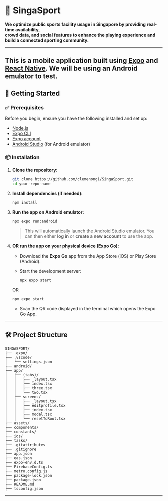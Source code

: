 # 📱 SingaSport

**We optimize public sports facility usage in Singapore by providing real-time availability,  
crowd data, and social features to enhance the playing experience and build a connected sporting community.**

---

This is a mobile application built using [Expo](https://expo.dev/) and [React Native](https://reactnative.dev/). We will be using an Android emulator to test.
---

## 🚀 Getting Started

### ✅ Prerequisites

Before you begin, ensure you have the following installed and set up:

- [Node.js](https://nodejs.org/)
- [Expo CLI](https://docs.expo.dev/get-started/installation/)
- [Expo account](https://expo.dev/signup)
- [Android Studio](https://developer.android.com/studio) (for Android emulator)

### 📦 Installation

1. **Clone the repository:**

   ```bash
   git clone https://github.com/clemenong1/SingaSport.git
   cd your-repo-name
   ```

2. **Install dependencies (if needed):**

   ```bash
   npm install
   ```

3. **Run the app on Android emulator:**

   ```bash
   npx expo run:android
   ```

   > This will automatically launch the Android Studio emulator. You can then either **log in** or **create a new account** to use the app.

4. **OR run the app on your physical device (Expo Go):**

   - Download the **Expo Go** app from the App Store (iOS) or Play Store (Android).
   - Start the development server:

     ```bash
     npx expo start
     ```
   OR
   
     ```bash
     npx expo start
     ```

   - Scan the QR code displayed in the terminal which opens the Expo Go App.

---

## 🛠️ Project Structure

```
SINGASPORT/
├── .expo/
├── .vscode/
│   └── settings.json
├── android/
├── app/
│   ├── (tabs)/
│   │   ├── _layout.tsx
│   │   ├── index.tsx
│   │   ├── three.tsx
│   │   └── two.tsx
│   ├── screens/
│   │   ├── _layout.tsx
│   │   ├── editprofile.tsx
│   │   ├── index.tsx
│   │   ├── modal.tsx
│   │   └── resetToRoot.tsx
├── assets/
├── components/
├── constants/
├── ios/
├── tasks/
├── .gitattributes
├── .gitignore
├── app.json
├── eas.json
├── expo-env.d.ts
├── FirebaseConfig.ts
├── metro.config.js
├── package-lock.json
├── package.json
├── README.md
├── tsconfig.json
```

---

